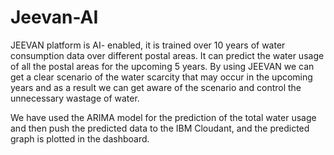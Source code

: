 # Jeevan-AI

JEEVAN platform is AI- enabled, it is trained over 10 years of water consumption data over different postal areas. It can predict the water usage of all the postal areas for the upcoming 5 years. By using JEEVAN we can get a clear scenario of the water scarcity that may occur in the upcoming years and as a result we can get aware of the scenario and control the unnecessary wastage of water.

We have used the ARIMA model for the prediction of the total water usage and then push the predicted data to the IBM Cloudant, and the predicted graph is plotted in the dashboard.
